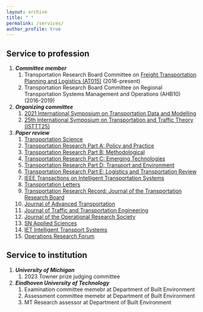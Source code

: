 ```yaml
---
layout: archive
title: " "
permalink: /services/
author_profile: true
---
```



## Service to profession

1. ***Committee member***
     1. Transportation Research Board Committee on [Freight Transportation Planning and Logistics (AT015)](https://freightplanning.org/) (2016-present)
     2. Transportation Research Board Committee on Regional Transportation Systems Management and Operations (AHB10) (2016-2019)
2. ***Organizing committee***
     1. [2021 International Symposium on Transportation Data and Modelling](https://limos.engin.umich.edu/istdm2021/)
     2. [25th International Symposium on Transportation and Traffic Theory (ISTTT25)](https://limos.engin.umich.edu/isttt25/)
3. ***Paper review***
    1. [Transportation Science](https://pubsonline.informs.org/journal/trsc)
    2. [Transportation Research Part A: Policy and Practice](https://www.sciencedirect.com/journal/transportation-research-part-a-policy-and-practice)
    3. [Transportation Research Part B: Methodological](https://www.sciencedirect.com/journal/transportation-research-part-b-methodological)
    4. [Transportation Research Part C: Emerging Technologies](https://www.sciencedirect.com/journal/transportation-research-part-c-emerging-technologies)
    5. [Transportation Research Part D: Transport and Environment](https://www.sciencedirect.com/journal/transportation-research-part-d-transport-and-environment)
    6. [Transportation Research Part E: Logistics and Transportation Review](https://www.sciencedirect.com/journal/transportation-research-part-e-logistics-and-transportation-review)
    7. [IEEE Transactions on Intelligent Transportation Systems](https://ieeexplore.ieee.org/xpl/RecentIssue.jsp?punumber=6979)
    8. [Transportation Letters](https://www.tandfonline.com/journals/ytrl20)
    9. [Transportation Research Record: Journal of the Transportation Research Board](https://journals.sagepub.com/home/trr)
    10. [Journal of Advanced Transportation](https://www.hindawi.com/journals/jat/)
    11. [Journal of Traffic and Transportation Engineering](https://www.sciencedirect.com/journal/journal-of-traffic-and-transportation-engineering-english-edition)
    12. [Journal of the Operational Research Society](https://www.tandfonline.com/journals/tjor20)
    13. [SN Applied Sciences](https://www.springer.com/journal/42452?gclid=Cj0KCQjw2cWgBhDYARIsALggUhoS6CSmt1CieMpBuugmzQnvXxWKpcuGyD8Y--Hk1ipPVJYu_qkmIMcaAoVBEALw_wcB)
    14. [IET Intelligent Transport Systems](https://ietresearch.onlinelibrary.wiley.com/journal/17519578)
    15. [Operations Research Forum](https://www.springer.com/journal/43069)

## Service to institution

1. ***University of Michigan***
    1. 2023 Towner prize judging committee
2. ***Eindhoven University of Technology***
    1. Examination committee memebr at Department of Built Environment
    2. Assessment committee memebr at Department of Built Environment
    3. MT Research assessor at Department of Built Environment  

